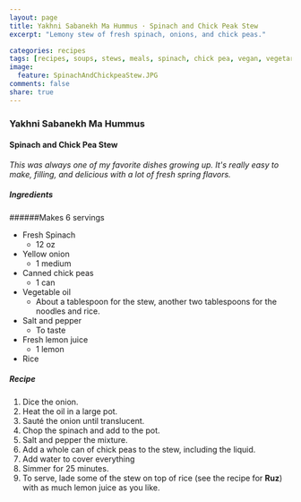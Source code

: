 ```yaml
---
layout: page
title: Yakhni Sabanekh Ma Hummus · Spinach and Chick Peak Stew
excerpt: "Lemony stew of fresh spinach, onions, and chick peas."

categories: recipes
tags: [recipes, soups, stews, meals, spinach, chick pea, vegan, vegetarian]
image:
  feature: SpinachAndChickpeaStew.JPG
comments: false
share: true
---
```

### Yakhni Sabanekh Ma Hummus
#### Spinach and Chick Pea Stew

*This was always one of my favorite dishes growing up. It's really easy to make, filling, and delicious with a lot of fresh spring flavors.*

##### Ingredients
######Makes 6 servings

* Fresh Spinach
    - 12 oz
* Yellow onion
    - 1 medium
* Canned chick peas
    - 1 can
* Vegetable oil
    - About a tablespoon for the stew, another two tablespoons for the noodles and rice.
* Salt and pepper
    - To taste
* Fresh lemon juice
    - 1 lemon
* Rice

##### Recipe
1. Dice the onion.
2. Heat the oil in a large pot.
3. Sauté the onion until translucent.
4. Chop the spinach and add to the pot.
5. Salt and pepper the mixture.
6. Add a whole can of chick peas to the stew, including the liquid.
7. Add water to cover everything
8. Simmer for 25 minutes.
9. To serve, lade some of the stew on top of rice (see the recipe for **Ruz**) with as much lemon juice as you like.
